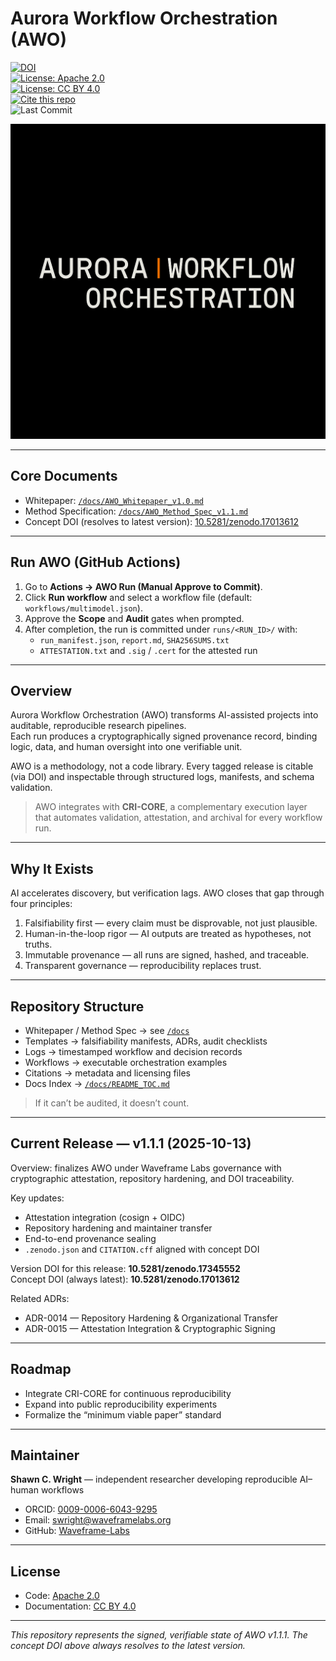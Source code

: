 # Aurora Workflow Orchestration (AWO)

[![DOI](https://zenodo.org/badge/DOI/10.5281/zenodo.17345552.svg)](https://doi.org/10.5281/zenodo.17345552)  
[![License: Apache 2.0](https://img.shields.io/badge/License-Apache_2.0-blue.svg)](LICENSE)  
[![License: CC BY 4.0](https://img.shields.io/badge/License-CC_BY_4.0-lightgrey.svg)](LICENSE-CC-BY-4.0.md)  
[![Cite this repo](https://img.shields.io/badge/Cite-CITATION.cff-important.svg)](CITATION.cff)  
![Last Commit](https://img.shields.io/github/last-commit/Waveframe-Labs/Aurora-Workflow-Orchestration/main)

![AURORA WORKFLOW ORCHESTRATION](figures/awo_banner_cri.PNG)

---

## Core Documents

- Whitepaper: [`/docs/AWO_Whitepaper_v1.0.md`](docs/AWO_Whitepaper_v1.0.md)  
- Method Specification: [`/docs/AWO_Method_Spec_v1.1.md`](docs/AWO_Method_Spec_v1.1.md)  
- Concept DOI (resolves to latest version): [10.5281/zenodo.17013612](https://doi.org/10.5281/zenodo.17013612)

---

## Run AWO (GitHub Actions)

1. Go to **Actions → AWO Run (Manual Approve to Commit)**.  
2. Click **Run workflow** and select a workflow file (default: `workflows/multimodel.json`).  
3. Approve the **Scope** and **Audit** gates when prompted.  
4. After completion, the run is committed under `runs/<RUN_ID>/` with:
   - `run_manifest.json`, `report.md`, `SHA256SUMS.txt`  
   - `ATTESTATION.txt` and `.sig` / `.cert` for the attested run

---

## Overview

Aurora Workflow Orchestration (AWO) transforms AI-assisted projects into auditable, reproducible research pipelines.  
Each run produces a cryptographically signed provenance record, binding logic, data, and human oversight into one verifiable unit.

AWO is a methodology, not a code library. Every tagged release is citable (via DOI) and inspectable through structured logs, manifests, and schema validation.

> AWO integrates with **CRI-CORE**, a complementary execution layer that automates validation, attestation, and archival for every workflow run.

---

## Why It Exists

AI accelerates discovery, but verification lags. AWO closes that gap through four principles:

1. Falsifiability first — every claim must be disprovable, not just plausible.  
2. Human-in-the-loop rigor — AI outputs are treated as hypotheses, not truths.  
3. Immutable provenance — all runs are signed, hashed, and traceable.  
4. Transparent governance — reproducibility replaces trust.

---

## Repository Structure

- Whitepaper / Method Spec → see [`/docs`](docs)  
- Templates → falsifiability manifests, ADRs, audit checklists  
- Logs → timestamped workflow and decision records  
- Workflows → executable orchestration examples  
- Citations → metadata and licensing files  
- Docs Index → [`/docs/README_TOC.md`](docs/README_TOC.md)

> If it can’t be audited, it doesn’t count.

---

## Current Release — v1.1.1 (2025-10-13)

Overview: finalizes AWO under Waveframe Labs governance with cryptographic attestation, repository hardening, and DOI traceability.

Key updates:
- Attestation integration (cosign + OIDC)  
- Repository hardening and maintainer transfer  
- End-to-end provenance sealing  
- `.zenodo.json` and `CITATION.cff` aligned with concept DOI

Version DOI for this release: **10.5281/zenodo.17345552**  
Concept DOI (always latest): **10.5281/zenodo.17013612**

Related ADRs:
- ADR-0014 — Repository Hardening & Organizational Transfer  
- ADR-0015 — Attestation Integration & Cryptographic Signing

---

## Roadmap

- Integrate CRI-CORE for continuous reproducibility  
- Expand into public reproducibility experiments  
- Formalize the “minimum viable paper” standard

---

## Maintainer

**Shawn C. Wright** — independent researcher developing reproducible AI–human workflows  
- ORCID: [0009-0006-6043-9295](https://orcid.org/0009-0006-6043-9295)  
- Email: swright@waveframelabs.org  
- GitHub: [Waveframe-Labs](https://github.com/Waveframe-Labs)

---

## License

- Code: [Apache 2.0](LICENSE)  
- Documentation: [CC BY 4.0](LICENSE-CC-BY-4.0.md)

---

*This repository represents the signed, verifiable state of AWO v1.1.1. The concept DOI above always resolves to the latest version.*
